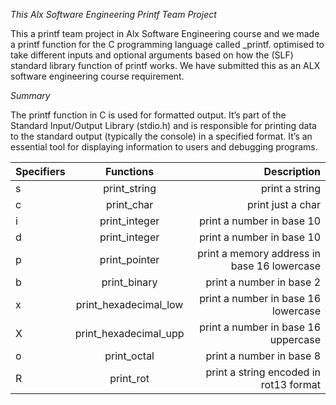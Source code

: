 *This Alx Software Engineering Printf Team Project*

This a printf team project in Alx Software Engineering course and we made a printf function for the C programming language called _printf.
optimised to take different inputs and optional arguments based on how the (SLF) standard library function of printf works. We have submitted this as an ALX software engineering course requirement.

*Summary*

The printf function in C is used for formatted output. It’s part of the Standard Input/Output Library (stdio.h) and is responsible for printing data to the standard output (typically the console) in a specified format. It’s an essential tool for displaying information to users and debugging programs.






| Specifiers | Functions              | Description                                 |
|----------  |  :--------:            |--------:                                    |                         
| s          |	print_string          |	print a string                              |
| c          |	print_char	          |print just a char                            |
| i          |	print_integer         |print a number in base 10                    |
| d          |	print_integer	        |print a number in base 10                    |
| p          |	print_pointer	        |print a memory address in base 16 lowercase  |
| b	         | print_binary	          |print a number in base 2                     |
| x	         | print_hexadecimal_low	|print a number in base 16 lowercase          | 
| X       	 | print_hexadecimal_upp	|print a number in base 16 uppercase          |
| o          |	print_octal         	|print a number in base 8                     | 
| R          |	print_rot	            |print a string encoded in rot13 format       |



